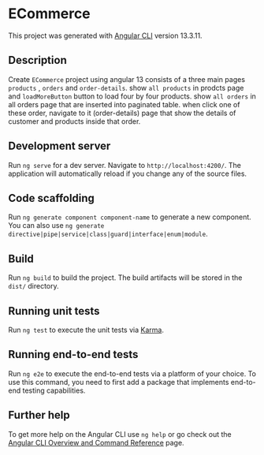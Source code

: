 # ECommerce

This project was generated with [Angular CLI](https://github.com/angular/angular-cli) version 13.3.11.

## Description

Create `ECommerce` project using angular 13 consists of a three main pages `products` , `orders` and `order-details`. show `all products` in prodcts page and `loadMoreButton` button to load four by four products. show `all orders` in all orders page that are inserted into paginated table. when click one of these order, navigate to it (order-details) page that show the details of customer and products inside that order. 

## Development server

Run `ng serve` for a dev server. Navigate to `http://localhost:4200/`. The application will automatically reload if you change any of the source files.

## Code scaffolding

Run `ng generate component component-name` to generate a new component. You can also use `ng generate directive|pipe|service|class|guard|interface|enum|module`.

## Build

Run `ng build` to build the project. The build artifacts will be stored in the `dist/` directory.

## Running unit tests

Run `ng test` to execute the unit tests via [Karma](https://karma-runner.github.io).

## Running end-to-end tests

Run `ng e2e` to execute the end-to-end tests via a platform of your choice. To use this command, you need to first add a package that implements end-to-end testing capabilities.

## Further help

To get more help on the Angular CLI use `ng help` or go check out the [Angular CLI Overview and Command Reference](https://angular.io/cli) page.
